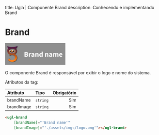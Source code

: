 title: Ugla | Componente Brand
description: Conhecendo e implementando Brand

# Brand

[![brand](brand.png)](brand.png)

O componente Brand é responsável por exibir o logo e nome do sistema.

Atributos da tag:

Atributo      | Tipo         | Obrigatório
:------------ | :----------- | -----------:
brandName     | `string`     | Sim
brandImage    | `string`     | Sim

```html
<ugl-brand
    [brandName]="'Brand name'"
    [brandImage]="'./assets/imgs/logo.png'"></ugl-brand>
```